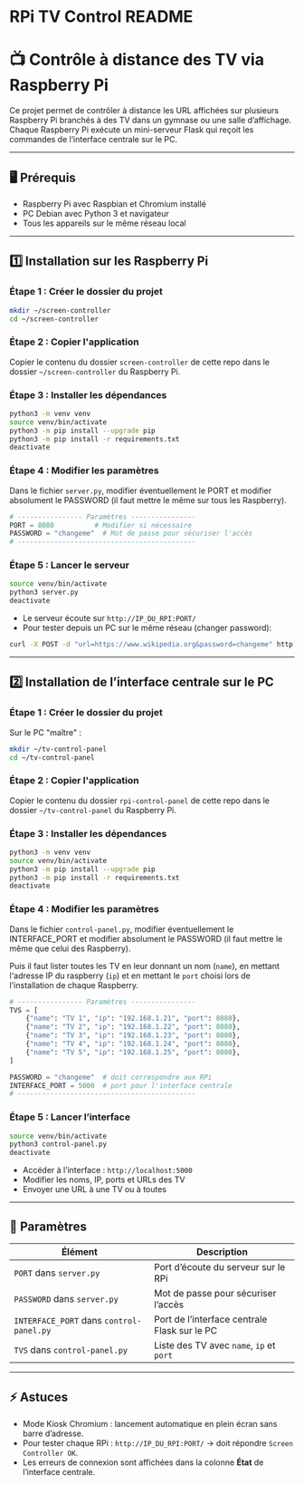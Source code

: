 # RPi TV Control README

# 📺 Contrôle à distance des TV via Raspberry Pi

Ce projet permet de contrôler à distance les URL affichées sur plusieurs Raspberry Pi branchés à des TV dans un gymnase ou une salle d’affichage. Chaque Raspberry Pi exécute un mini-serveur Flask qui reçoit les commandes de l’interface centrale sur le PC.

---

## 🖥️ Prérequis

* Raspberry Pi avec Raspbian et Chromium installé
* PC Debian avec Python 3 et navigateur
* Tous les appareils sur le même réseau local

---

## 1️⃣ Installation sur les Raspberry Pi

### Étape 1 : Créer le dossier du projet

```bash
mkdir ~/screen-controller
cd ~/screen-controller
```

### Étape 2 : Copier l'application

Copier le contenu du dossier `screen-controller` de cette repo dans le 
dossier `~/screen-controller` du Raspberry Pi.

### Étape 3 : Installer les dépendances

```bash
python3 -m venv venv
source venv/bin/activate
python3 -m pip install --upgrade pip
python3 -m pip install -r requirements.txt
deactivate
```

### Étape 4 : Modifier les paramètres

Dans le fichier `server.py`, modifier éventuellement le PORT
et modifier absolument le PASSWORD (il faut mettre le même
sur tous les Raspberry).

```python
# ---------------- Paramètres ----------------
PORT = 8080          # Modifier si nécessaire
PASSWORD = "changeme"  # Mot de passe pour sécuriser l'accès
# --------------------------------------------
```

### Étape 5 : Lancer le serveur

```bash
source venv/bin/activate
python3 server.py
deactivate
```

* Le serveur écoute sur `http://IP_DU_RPI:PORT/`
* Pour tester depuis un PC sur le même réseau (changer password):

```bash
curl -X POST -d "url=https://www.wikipedia.org&password=changeme" http://IP_DU_RPI:PORT/set-url
```

---

## 2️⃣ Installation de l’interface centrale sur le PC

### Étape 1 : Créer le dossier du projet

Sur le PC "maître" :

```bash
mkdir ~/tv-control-panel
cd ~/tv-control-panel
```

### Étape 2 : Copier l'application

Copier le contenu du dossier `rpi-control-panel` de cette repo dans le 
dossier `~/tv-control-panel` du Raspberry Pi.

### Étape 3 : Installer les dépendances

```bash
python3 -m venv venv
source venv/bin/activate
python3 -m pip install --upgrade pip
python3 -m pip install -r requirements.txt
deactivate
```

### Étape 4 : Modifier les paramètres

Dans le fichier `control-panel.py`, modifier éventuellement le INTERFACE_PORT
et modifier absolument le PASSWORD (il faut mettre le même
que celui des Raspberry).

Puis il faut lister toutes les TV en leur donnant un nom (`name`),
en mettant l'adresse IP du raspberry (`ip`) et en mettant le `port`
choisi lors de l'installation de chaque Raspberry.

```python
# ---------------- Paramètres ----------------
TVS = [
    {"name": "TV 1", "ip": "192.168.1.21", "port": 8080},
    {"name": "TV 2", "ip": "192.168.1.22", "port": 8080},
    {"name": "TV 3", "ip": "192.168.1.23", "port": 8080},
    {"name": "TV 4", "ip": "192.168.1.24", "port": 8080},
    {"name": "TV 5", "ip": "192.168.1.25", "port": 8080},
]

PASSWORD = "changeme"  # doit correspondre aux RPi
INTERFACE_PORT = 5000  # port pour l'interface centrale
# --------------------------------------------
```

### Étape 5 : Lancer l’interface

```bash
source venv/bin/activate
python3 control-panel.py
deactivate
```

* Accéder à l’interface : `http://localhost:5000`
* Modifier les noms, IP, ports et URLs des TV
* Envoyer une URL à une TV ou à toutes

---

## 🔧 Paramètres

| Élément                                  | Description                                  |
| ---------------------------------------- | -------------------------------------------- |
| `PORT` dans `server.py`                  | Port d’écoute du serveur sur le RPi          |
| `PASSWORD` dans `server.py`              | Mot de passe pour sécuriser l’accès          |
| `INTERFACE_PORT` dans `control-panel.py` | Port de l’interface centrale Flask sur le PC |
| `TVS` dans `control-panel.py`            | Liste des TV avec `name`, `ip` et `port`     |

---

## ⚡ Astuces

* Mode Kiosk Chromium : lancement automatique en plein écran sans barre d’adresse.
* Pour tester chaque RPi : `http://IP_DU_RPI:PORT/` → doit répondre `Screen Controller OK`.
* Les erreurs de connexion sont affichées dans la colonne **État** de l’interface centrale.
